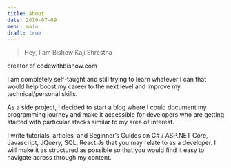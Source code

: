 ```yaml
---
title: About
date: 2019-07-09
menu: main
draft: true
---
```

> Hey, I am Bishow Kaji Shrestha

 creator of codewithbishow.com

I am completely self-taught and still trying to learn whatever I can that would help boost my career to the next level and improve my technical/personal skills.

As a side project, I decided to start a blog where I could document my programming journey and make it accessible for developers who are getting started with particular stacks similar to my area of interest.

 I write tutorials, articles, and Beginner’s Guides on C# / ASP.NET Core, Javascript, JQuery, SQL, React.Js  that you may relate to as a developer. I will make it as structured as possible so that you would find it easy to navigate across through my content.